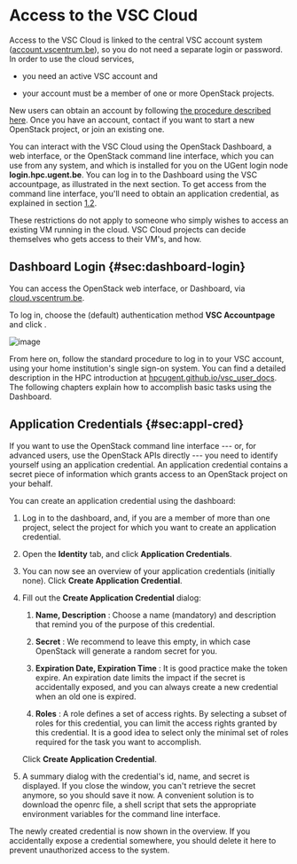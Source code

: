 # Access to the VSC Cloud

Access to the VSC Cloud is linked to the central VSC account system
([account.vscentrum.be](https://account.vscentrum.be)), so you do not
need a separate login or password. In order to use the cloud services,

-   you need an active VSC account and

-   your account must be a member of one or more OpenStack projects.

New users can obtain an account by following [the procedure described
here](https://vlaams-supercomputing-centrum-vscdocumentation.readthedocs-hosted.com/en/latest/access/account_request.html).
Once you have an account, contact if you want to start a new OpenStack
project, or join an existing one.

You can interact with the VSC Cloud using the OpenStack Dashboard, a web
interface, or the OpenStack command line interface, which you can use
from any system, and which is installed for you on the UGent login node
**login.hpc.ugent.be**. You can log in to the Dashboard using the VSC
accountpage, as illustrated in the next section. To get access from the
command line interface, you'll need to obtain an application credential,
as explained in section [1.2](#sec:appl-cred).

These restrictions do not apply to someone who simply wishes to access
an existing VM running in the cloud. VSC Cloud projects can decide
themselves who gets access to their VM's, and how.

## Dashboard Login {#sec:dashboard-login}

You can access the OpenStack web interface, or Dashboard, via
[cloud.vscentrum.be](https://cloud.vscentrum.be).

To log in, choose the (default) authentication method **VSC Accountpage**
and click .


![image](img/cloud_login_1.png)


From here on, follow the standard procedure to log in to your VSC
account, using your home institution's single sign-on system. You can
find a detailed description in the HPC introduction at
[hpcugent.github.io/vsc_user_docs](https://hpcugent.github.io/vsc_user_docs).
The following chapters explain how to accomplish basic tasks using the
Dashboard.

## Application Credentials {#sec:appl-cred}

If you want to use the OpenStack command line interface --- or, for
advanced users, use the OpenStack APIs directly --- you need to identify
yourself using an application credential. An application credential
contains a secret piece of information which grants access to an
OpenStack project on your behalf.

You can create an application credential using the dashboard:

1.  Log in to the dashboard, and, if you are a member of more than one
    project, select the project for which you want to create an
    application credential.

2.  Open the **Identity** tab, and click **Application Credentials**.

3.  You can now see an overview of your application credentials
    (initially none). Click **Create Application Credential**.

4.  Fill out the **Create Application Credential** dialog:

    1. **Name, Description**
    :   Choose a name (mandatory) and description that remind you of the
        purpose of this credential.

    2. **Secret**
    :   We recommend to leave this empty, in which case OpenStack will
        generate a random secret for you.

    3. **Expiration Date, Expiration Time**
    :   It is good practice make the token expire. An expiration date
        limits the impact if the secret is accidentally exposed, and you
        can always create a new credential when an old one is expired.

    4. **Roles**
    :   A role defines a set of access rights. By selecting a subset of
        roles for this credential, you can limit the access rights
        granted by this credential. It is a good idea to select only the
        minimal set of roles required for the task you want to
        accomplish.

    Click **Create Application Credential**.

5.  A summary dialog with the credential's id, name, and secret is
    displayed. If you close the window, you can't retrieve the secret
    anymore, so you should save it now. A convenient solution is to
    download the openrc file, a shell script that sets the appropriate
    environment variables for the command line interface.

The newly created credential is now shown in the overview. If you
accidentally expose a credential somewhere, you should delete it here to
prevent unauthorized access to the system.
